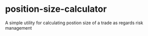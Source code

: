# position-size-calculator
A simple utility for calculating postion size of a trade as regards risk management
